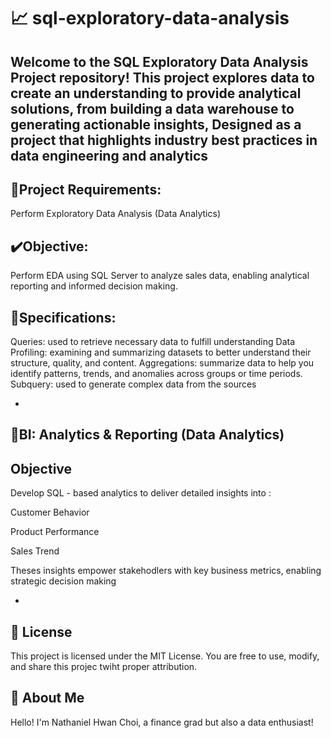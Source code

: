 # 📈 sql-exploratory-data-analysis
Welcome to the SQL Exploratory Data Analysis Project repository! This project explores data  to create an understanding to provide analytical solutions, from building a data warehouse to generating actionable insights, Designed as a project that highlights industry best practices in data engineering and analytics
-
## 📝Project Requirements:  
Perform Exploratory Data Analysis (Data Analytics)   

## ✔️Objective:  
Perform EDA using SQL Server to analyze sales data, enabling analytical reporting and informed decision making.  

## 🧮Specifications: 
Queries: used to retrieve necessary data to fulfill understanding
Data Profiling: examining and summarizing datasets to better understand their structure, quality, and content.
Aggregations: summarize data to help you identify patterns, trends, and anomalies across groups or time periods.
Subquery: used to generate complex data from the sources 

-
## 🎯BI: Analytics & Reporting (Data Analytics)     

## Objective  
Develop SQL - based analytics to deliver detailed insights into :

Customer Behavior

Product Performance

Sales Trend

Theses insights empower stakehodlers with key business metrics, enabling strategic decision making  

-
## 🚧 License    
This project is licensed under the MIT License. You are free to use, modify, and share this projec twiht proper attribution.


## 🎁 About Me    
Hello! I'm Nathaniel Hwan Choi, a finance grad but also a data enthusiast!

